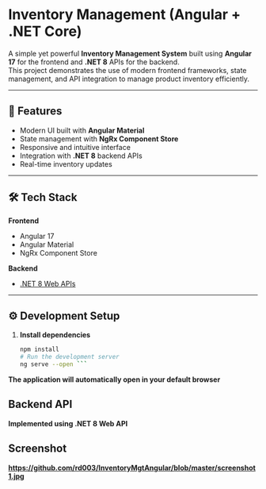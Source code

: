 # Inventory Management (Angular + .NET Core)

A simple yet powerful **Inventory Management System** built using **Angular 17** for the frontend and **.NET 8** APIs for the backend.  
This project demonstrates the use of modern frontend frameworks, state management, and API integration to manage product inventory efficiently.

---

## 🚀 Features

- Modern UI built with **Angular Material**
- State management with **NgRx Component Store**
- Responsive and intuitive interface
- Integration with **.NET 8** backend APIs
- Real-time inventory updates

---

## 🛠 Tech Stack

**Frontend**
- Angular 17
- Angular Material
- NgRx Component Store

**Backend**
- [.NET 8 Web APIs]()

---

## ⚙️ Development Setup

1. **Install dependencies**  
   ```bash
   npm install
   # Run the development server
   ng serve --open ```
   
 **The application will automatically open in your default browser**

## Backend API
 **Implemented using .NET 8 Web API**

## Screenshot
  **https://github.com/rd003/InventoryMgtAngular/blob/master/screenshot1.jpg**

